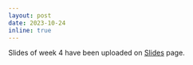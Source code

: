 ```yaml
---
layout: post
date: 2023-10-24
inline: true
---
```


Slides of week 4 have been uploaded on [Slides](/slides/) page.
